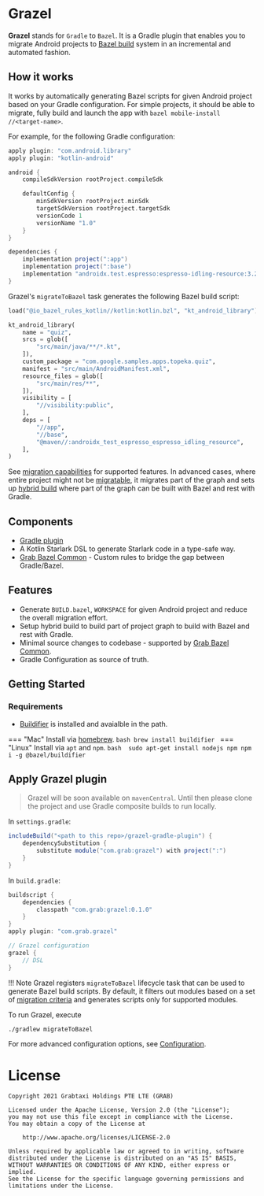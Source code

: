 # Grazel

**Grazel** stands for `Gradle` to `Bazel`. It is a Gradle plugin that enables you to migrate Android projects to [Bazel build](https://bazel.build) system in an incremental and automated fashion. 

## How it works

It works by automatically generating Bazel scripts for given Android project based on your Gradle configuration. For simple projects, it should be able to migrate, fully build and launch the app with `bazel mobile-install //<target-name>`. 

For example, for the following Gradle configuration:

```groovy
apply plugin: "com.android.library"
apply plugin: "kotlin-android"

android {
    compileSdkVersion rootProject.compileSdk

    defaultConfig {
        minSdkVersion rootProject.minSdk
        targetSdkVersion rootProject.targetSdk
        versionCode 1
        versionName "1.0"
    }
}

dependencies {
    implementation project(":app")
    implementation project(":base")
    implementation "androidx.test.espresso:espresso-idling-resource:3.2.0"
}
```

Grazel's `migrateToBazel` task generates the following Bazel build script:

```python
load("@io_bazel_rules_kotlin//kotlin:kotlin.bzl", "kt_android_library")

kt_android_library(
    name = "quiz",
    srcs = glob([
        "src/main/java/**/*.kt",
    ]),
    custom_package = "com.google.samples.apps.topeka.quiz",
    manifest = "src/main/AndroidManifest.xml",
    resource_files = glob([
        "src/main/res/**",
    ]),
    visibility = [
        "//visibility:public",
    ],
    deps = [
        "//app",
        "//base",
        "@maven//:androidx_test_espresso_espresso_idling_resource",
    ],
)

```

See [migration capabilities](migration_capabilities.md) for supported features. In advanced cases, where entire project might not be [migratable](migration_criteria.md), it migrates part of the graph and sets up [hybrid build](hybrid_builds.md) where part of the graph can be built with Bazel and rest with Gradle.

## Components

* [Gradle plugin](https://github.com/grab/Grazel/tree/master/grazel-gradle-plugin)
* A Kotlin Starlark DSL to generate Starlark code in a type-safe way.
* [Grab Bazel Common](https://github.com/grab/grab-bazel-common) - Custom rules to bridge the gap between Gradle/Bazel.

## Features

* Generate `BUILD.bazel`, `WORKSPACE` for given Android project and reduce the overall migration effort.
* Setup hybrid build to build part of project graph to build with Bazel and rest with Gradle.
* Minimal source changes to codebase - supported by [Grab Bazel Common](https://github.com/grab/grab-bazel-common).
* Gradle Configuration as source of truth.

## Getting Started

### Requirements

* [Buildifier](https://github.com/bazelbuild/buildtools/tree/master/buildifier) is installed and avaialble in the path.

=== "Mac"
    Install via [homebrew](https://brew.sh/). 
    ```bash
    brew install buildifier
    ```
=== "Linux"
    Install via `apt` and `npm`. 
    ```bash 
    sudo apt-get install nodejs npm
    npm i -g @bazel/buildifier
    ```

## Apply Grazel plugin

> Grazel will be soon available on `mavenCentral`. Until then please clone the project and use Gradle composite builds to run locally.

In `settings.gradle`:

```groovy
includeBuild("<path to this repo>/grazel-gradle-plugin") {
    dependencySubstitution {
        substitute module("com.grab:grazel") with project(":")
    }
}
```

In `build.gradle`:

```groovy
buildscript {
    dependencies {
        classpath "com.grab:grazel:0.1.0"
    }
}
apply plugin: "com.grab.grazel"

// Grazel configuration
grazel {
    // DSL
}
```

!!! Note
    Grazel registers `migrateToBazel` lifecycle task that can be used to generate Bazel build scripts. By default, it filters out modules based on a set of [migration criteria](migration_criteria.md) and generates scripts only for supported modules.

To run Grazel, execute

```
./gradlew migrateToBazel
```

For more advanced configuration options, see [Configuration](grazel_extension.md).

<!-- # Demo

[Topeka](https://github.com/android/topeka) project migrated with Grazel. (Note: dynamic feature modules are not supported yet)

<video width="100%" controls>
  <source src="video/grazel-demo.mp4" type="video/mp4">
  Your browser does not support the video tag.
</video>
<br> -->

# License

```
Copyright 2021 Grabtaxi Holdings PTE LTE (GRAB)

Licensed under the Apache License, Version 2.0 (the "License");
you may not use this file except in compliance with the License.
You may obtain a copy of the License at

    http://www.apache.org/licenses/LICENSE-2.0

Unless required by applicable law or agreed to in writing, software
distributed under the License is distributed on an "AS IS" BASIS,
WITHOUT WARRANTIES OR CONDITIONS OF ANY KIND, either express or implied.
See the License for the specific language governing permissions and
limitations under the License.
```